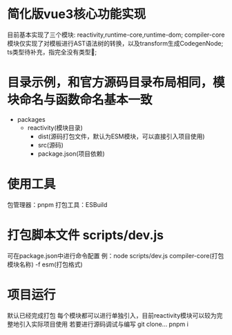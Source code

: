 # 简化版vue3核心功能实现
目前基本实现了三个模块: reactivity,runtime-core,runtime-dom;
compiler-core模块仅实现了对模板进行AST语法树的转换，以及transform生成CodegenNode;
ts类型待补充，指完全没有类型🤣;

# 目录示例，和官方源码目录布局相同，模块命名与函数命名基本一致
- packages
  - reactivity(模块目录)
    - dist(源码打包文件，默认为ESM模块，可以直接引入项目使用)
    - src(源码)
    - package.json(项目依赖)

# 使用工具
包管理器：pnpm
打包工具：ESBuild

# 打包脚本文件 scripts/dev.js
可在package.json中进行命令配置
例：node scripts/dev.js compiler-core(打包模块名称) -f esm(打包格式)

# 项目运行
默认已经完成打包
每个模块都可以进行单独引入，目前reactivity模块可以较为完整地引入实际项目使用
若要进行源码调试与编写
git clone...
pnpm i





